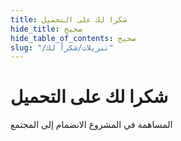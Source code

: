 ```yaml
---
title: شكرا لك على التحميل
hide_title: صحيح
hide_table_of_contents: صحيح
slug: "/تنزيلات/شكراً لك"
---
```


<div className="text-center margin-top--xl">

# شكرا لك على التحميل

<div className="row margin-bottom--lg padding--sm flex-center">
<Link className="button button--outline button--warning button--lg margin--sm" href="/contributing">
  المساهمة في المشروع
</Link>
<Link className="button button--outline button--info button--lg margin--sm" href="https://linwood.dev/matrix">
  الانضمام إلى المجتمع
</Link>

</div>

</div>
